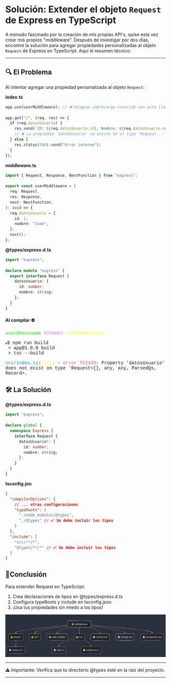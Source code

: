 # Solución: Extender el objeto `Request` de Express en TypeScript

A menudo fascinado por la creación de mis propias API's, quise esta vez crear mis propios "middleware". Después de investigar por dos días, encontré la solución para agregar propiedades personalizadas al objeto `Request` de Express en TypeScript. Aquí el resumen técnico:

---

## 🔍 El Problema
Al intentar agregar una propiedad personalizada al objeto `Request`:

<strong>index.ts</strong>
```typescript
app.use(userMiddleware); // ❌ Ninguna sobrecarga coincide con esta llamada.

app.get("/", (req, res) => {
  if (req.datosUsuario) {
    res.send(`ID: ${req.datosUsuario.id}, Nombre: ${req.datosUsuario.nombre}`);
    // ❌ La propiedad 'datosUsuario' no existe en el tipo 'Request...'
  } else {
    res.status(500).send("Error interno");
  }
});
```

<strong>middleware.ts</strong>
```typescript
import { Request, Response, NextFunction } from "express";

export const userMiddleware = (
  req: Request,
  res: Response,
  next: NextFunction,
): void => {
  req.datosUsuario = {
    id: 1,
    nombre: "Juan",
  };
  next();
};
```

<strong>@types/express.d.ts</strong>
```typescript
import "express";

declare module "express" {
  export interface Request {
    datosUsuario: {
      id: number;
      nombre: string;
    };
  }
}
```

#### Al compilar ⛔
<section style="font: .9rem 'Courier', sans-serif">
<p>
<span style="color:#00ff00">user@hostname</span> <span style="color:violet">MINGW64</span> <span style="color:#ffff00">~/MyMiddleware</span><br />
</p>
<p>
<span style="font-size:.5em">❌</span>$ npm run build<br />
&nbsp;> app@1.0.0 build<br />
&nbsp;> tsc --build
</p>
<p>
<span style="color:#0090de">src/index.ts</span>:<span style="color:#ffff00">11:11</span> - <span style="color:#ff5555">error TS2339</span>: Property 'datosUsuario' does not exist on type 'Request<{}, any, any, ParsedQs, Record<string, any>>.
</p>
</section>

## 🛠️ La Solución
<strong>@types/express.d.ts</strong>
```typescript
import "express";

declare global {
  namespace Express {
    interface Request {
      datosUsuario?: {
        id: number;
        nombre: string;
      };
    }
  }
}
```

<strong>tsconfig.jon</strong>
```JSON
{
  "compilerOptions": {
    // ... otras configuraciones
    "typeRoots": [
      "./node_modules/@types",
      "./@types" // ✅ Se debe incluir los tipos
    ]
  },
  "include": [
    "src/**/*",
    "@types/**/*" // ✅ Se debe incluir los tipos
  ]
}
```

## 🛟Conclusión
Para extender Request en TypeScript:

1. Crea declaraciones de tipos en @types/express.d.ts
2. Configura typeRoots y include en tsconfig.json
3. ¡Usa tus propiedades sin miedo a los tipos!

<template>
<summary>📁 Estructura final del proyecto</summary>
📦 **MyMiddleware**<br />
├─ 📂 `@types/`<br />
│&nbsp;&nbsp;&nbsp;&nbsp;└─ 📄 `express.d.ts`<br />
├─ 📂 `dist/`<br />
├─ 📂 `node_modules/`<br />
├─ 📂 `src/`<br />
│&nbsp;&nbsp;&nbsp;&nbsp;├── 📄 `index.ts`<br />
│&nbsp;&nbsp;&nbsp;&nbsp;└── 📄 `middleware.ts`<br />
├─ 📄 `tsconfig.json`<br />
├─ 📄 `package.json`<br />
└─ 📄 `package-lock.json`<br />
</template>
<template>
graph TD
    A[📦 MyMiddleware] --> B(📂 @types/)
    B --> C(📄 express.d.ts)
    A --> D(📂 dist/)
    A --> E(📂 node_modules/)
    A --> F(📂 src/)
    F --> G(📄 index.ts)
    F --> H(📄 middleware.ts)
    A --> I(📄 tsconfig.json)
    A --> J(📄 package.json)
    A --> K(📄 package-lock.json)
</template>

![Estructura de Directorios](./src/mermaid.png)

---

⚠️ Importante: Verifica que tu directorio @types esté en la raíz del proyecto.

---

